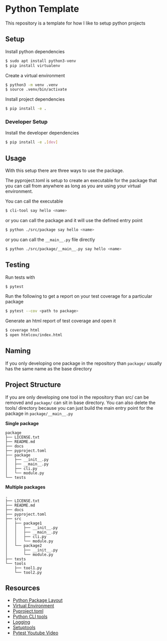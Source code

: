 # Python Template

This repository is a template for how I like to setup python projects

## Setup

Install python dependencies

```bash
$ sudo apt install python3-venv
$ pip install virtualenv
```

Create a virtual environment

```bash
$ python3 -m venv .venv
$ source .venv/bin/activate
```

Install project dependencies

```bash
$ pip install -e .
```

### Developer Setup

Install the developer dependencies

```bash
$ pip install -e .[dev]
```

## Usage

With this setup there are three ways to use the package.

The pyproject.toml is setup to create an executable for the package that you can
call from anywhere as long as you are using your virtual environment.

You can call the executable

```bash
$ cli-tool say hello <name>
```

or you can call the package and it will use the defined entry point

```bash
$ python ./src/package say hello <name>
```

or you can call the `__main__.py` file directly

```bash
$ python ./src/package/__main__.py say hello <name>
```

## Testing

Run tests with

```bash
$ pytest
```

Run the following to get a report on your test coverage for a particular package

```bash
$ pytest --cov <path to package>
```

Generate an html report of test coverage and open it

```bash
$ coverage html
$ open htmlcov/index.html
```

## Naming

If you only developing one package in the repository than `package/` usually has the
same name as the base directory

## Project Structure

If you are only developing one tool in the repository than src/ can be removed
and `package/` can sit in base directory. You can also delete the tools/ directory
because you can just build the main entry point for the package in `package/__main__.py`

**Single package**
```
package
├── LICENSE.txt
├── README.md
├── docs
├── pyproject.toml
├── package
│   ├── __init__.py
│   ├── __main__.py
│   ├── cli.py
│   └── module.py
└── tests
```

**Multiple packages**
```
.
├── LICENSE.txt
├── README.md
├── docs
├── pyproject.toml
├── src
│   ├── package1
│   │   ├── __init__.py
│   │   ├── __main__.py
│   │   ├── cli.py
│   │   └── module.py
│   └── package2
│       ├── __init__.py
│       └── module.py
├── tests
└── tools
    ├── tool1.py
    └── tool2.py
```

## Resources

- [Python Package Layout](https://packaging.python.org/en/latest/discussions/src-layout-vs-flat-layout/)
- [Virtual Environment](https://www.freecodecamp.org/news/how-to-setup-virtual-env+ironments-in-python/)
- [Pyproject.toml](https://packaging.python.org/en/latest/guides/writing-pyproject-toml/)
- [Python CLI tools](https://packaging.python.org/en/latest/guides/creating-command-line-tools/)
- [Logging](https://docs.python.org/3/howto/logging.html)
- [Setuptools](https://setuptools.pypa.io/en/latest/setuptools.html)
- [Pytest Youtube Video](https://www.youtube.com/watch?v=cHYq1MRoyI0&list=TLPQMjgwOTIwMjTI9pAc_N7icg)
